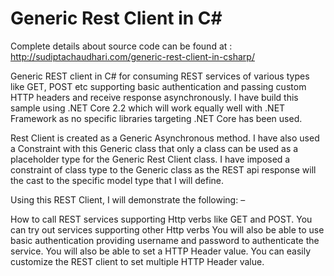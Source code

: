 # Generic Rest Client in C#

Complete details about source code can be found at : http://sudiptachaudhari.com/generic-rest-client-in-csharp/

Generic REST client in C# for consuming REST services of various types like GET, POST etc supporting basic authentication and passing custom HTTP headers and receive response asynchronously. I have build this sample using .NET Core 2.2 which will work equally well with .NET Framework as no specific libraries targeting .NET Core has been used.

Rest Client is created as a Generic Asynchronous method. I have also used a Constraint with this Generic class that only a class can be used as a placeholder type for the Generic Rest Client class. I have imposed a constraint of class type to the Generic class as the REST api response will the cast to the specific model type that I will define.

Using this REST Client, I will demonstrate the following: –

How to call REST services supporting Http verbs like GET and POST. You can try out services supporting other Http verbs
You will also be able to use basic authentication providing username and password to authenticate the service.
You will also be able to set a HTTP Header value. You can easily customize the REST client to set multiple HTTP Header value.
